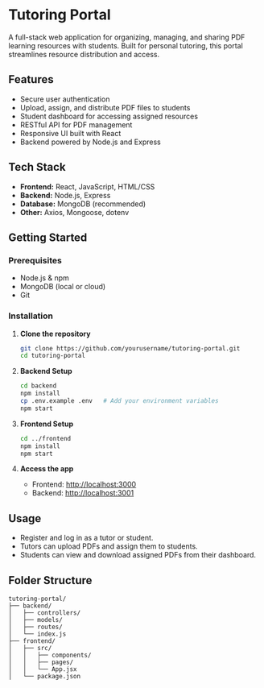 # Tutoring Portal

A full-stack web application for organizing, managing, and sharing PDF learning resources with students. Built for personal tutoring, this portal streamlines resource distribution and access.

## Features

- Secure user authentication
- Upload, assign, and distribute PDF files to students
- Student dashboard for accessing assigned resources
- RESTful API for PDF management
- Responsive UI built with React
- Backend powered by Node.js and Express

## Tech Stack

- **Frontend:** React, JavaScript, HTML/CSS
- **Backend:** Node.js, Express
- **Database:** MongoDB (recommended)
- **Other:** Axios, Mongoose, dotenv

## Getting Started

### Prerequisites

- Node.js & npm
- MongoDB (local or cloud)
- Git

### Installation

1. **Clone the repository**
   ```bash
   git clone https://github.com/yourusername/tutoring-portal.git
   cd tutoring-portal
   ```

2. **Backend Setup**
   ```bash
   cd backend
   npm install
   cp .env.example .env   # Add your environment variables
   npm start
   ```

3. **Frontend Setup**
   ```bash
   cd ../frontend
   npm install
   npm start
   ```

4. **Access the app**
   - Frontend: [http://localhost:3000](http://localhost:3000)
   - Backend: [http://localhost:3001](http://localhost:3001)

## Usage

- Register and log in as a tutor or student.
- Tutors can upload PDFs and assign them to students.
- Students can view and download assigned PDFs from their dashboard.

## Folder Structure

```
tutoring-portal/
├── backend/
│   ├── controllers/
│   ├── models/
│   ├── routes/
│   └── index.js
├── frontend/
│   ├── src/
│   │   ├── components/
│   │   ├── pages/
│   │   └── App.jsx
│   └── package.json
```
